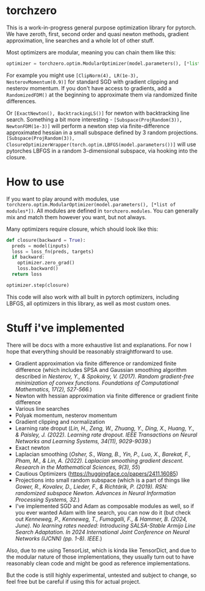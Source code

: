# torchzero
This is a work-in-progress general purpose optimization library for pytorch. We have zeroth, first, second order and quasi newton methods, gradient approximation, line searches and a whole lot of other stuff.

Most optimizers are modular, meaning you can chain them like this:
```py
optimizer = torchzero.optim.ModularOptimizer(model.parameters(), [*list of modules*])`
```
For example you might use `[ClipNorm(4), LR(1e-3), NesterovMomentum(0.9)]` for standard SGD with gradient clipping and nesterov momentum. If you don't have access to gradients, add a `RandomizedFDM()` at the beginning to approximate them via randomized finite differences. 

Or `[ExactNewton(), BacktrackingLS()]` for newton with backtracking line search. Something a bit more interesting - `[Subspace(ProjRandom(3)), NewtonFDM(1e-3)]` will perform a newton step via finite-difference approximated hessian in a small subspace defined by 3 random projections. `[Subspace(ProjRandom(3)), ClosureOptimizerWrapper(torch.optim.LBFGS(model.parameters())]` will use pytorches LBFGS in a random 3-dimensional subspace, via hooking into the closure. 

# How to use

If you want to play around with modules, use `torchzero.optim.ModularOptimizer(model.parameters(), [*list of modules*])`. All modules are defined in `torchzero.modules`. You can generally mix and match them however you want, but not always. 

Many optimizers require closure, which should look like this:
```py
def closure(backward = True):
  preds = model(inputs)
  loss = loss_fn(preds, targets)
  if backward:
    optimizer.zero_grad()
    loss.backward()
  return loss

optimizer.step(closure)
```
This code will also work with all built in pytorch optimizers, including LBFGS, all optimizers in this library, as well as most custom ones.

# Stuff i've implemented
There will be docs with a more exhaustive list and explanations. For now I hope that everything should be reasonably straightforward to use.
- Gradient approximation via finite difference or randomized finite difference (which includes SPSA and Gaussian smoothing algorithm described in *Nesterov, Y., & Spokoiny, V. (2017). Random gradient-free minimization of convex functions. Foundations of Computational Mathematics, 17(2), 527-566.*)
- Newton with hessian approximation via finite difference or gradient finite difference
- Various line searches
- Polyak momentum, nesterov momentum
- Gradient clipping and normalization
- Learning rate droput (*Lin, H., Zeng, W., Zhuang, Y., Ding, X., Huang, Y., & Paisley, J. (2022). Learning rate dropout. IEEE Transactions on Neural Networks and Learning Systems, 34(11), 9029-9039.*)
- Exact newton
- Laplacian smoothing (*Osher, S., Wang, B., Yin, P., Luo, X., Barekat, F., Pham, M., & Lin, A. (2022). Laplacian smoothing gradient descent. Research in the Mathematical Sciences, 9(3), 55*)
- Cautious Optimizers (https://huggingface.co/papers/2411.16085)
- Projections into small random subspace (which is a part of things like *Gower, R., Kovalev, D., Lieder, F., & Richtárik, P. (2019). RSN: randomized subspace Newton. Advances in Neural Information Processing Systems, 32.*)
- I've implemented SGD and Adam as composable modules as well, so if you ever wanted Adam with line search, you can now do it (but check out *Kenneweg, P., Kenneweg, T., Fumagalli, F., & Hammer, B. (2024, June). No learning rates needed: Introducing SALSA-Stable Armijo Line Search Adaptation. In 2024 International Joint Conference on Neural Networks (IJCNN) (pp. 1-8). IEEE.*)
  
Also, due to me using TensorList, which is kinda like TensorDict, and due to the modular nature of those implementations, they usually turn out to have reasonably clean code and might be good as reference implementations.

But the code is still highly experimental, untested and subject to change, so feel free but be careful if using this for actual project.
